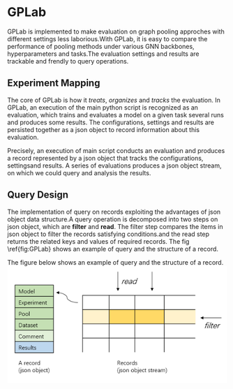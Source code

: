 
# GPLab
GPLab is implemented to make evaluation on graph pooling approches with different settings less laborious.With GPLab, it is easy to compare the performance of pooling methods under various GNN backbones, hyperparameters and tasks.The evaluation settings and results are trackable and frendly to query operations. 

## Experiment Mapping
The core of GPLab is how it *treats*, *organizes* and *tracks* the evaluation. In GPLab, an execution of the main python script is recognized as an evaluation, which trains and evaluates a model on a given task several runs and produces some results. The configurations, settings and results are persisted together as a json object to record information about this evaluation. 

Precisely, an execution of main script conducts an evaluation and produces a record represented by a json object that tracks the configurations, settingsand results. A series of evaluations produces a json object stream, on which we could query and analysis the results.

## Query Design
The implementation of query on records exploiting the advantages of json object data structure.A query operation is decomposed into two steps on json object, which are **filter** and **read**. The filter step compares the items in json object to filter the records satisfying conditions.and the read step returns the related keys and values of required records. 
The fig \ref{fig:GPLab} shows an example of query and the structure of a record.

The figure below shows an example of query and the structure of a record.
![A query.](GPLab.png)
